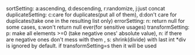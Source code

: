 sortSetting:
    a:ascending, d:descending, r:randomize, j:just concat
duplicateSetting:
    c:care for duplicates(put all of them), d:don't care for duplicates(take one in the resulting list only)
errorSetting:
    n: return null for some cases, s:won't return null ever(for sensitive usages)
transformSetting:
    p: make all elements >=0 (take negative ones' absolute value), n: if there are negative ones don't mess with them ,
    s: shrink(divide) with last int
*div is ignored by default. if transformSetting=s then it will be used